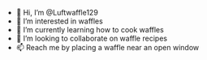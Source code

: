 - 👋 Hi, I’m @Luftwaffle129
- 👀 I’m interested in waffles
- 🌱 I’m currently learning how to cook waffles
- 💞️ I’m looking to collaborate on waffle recipes
- 📫 Reach me by placing a waffle near an open window

<!---
Luftwaffle129/Luftwaffle129 is a ✨ special ✨ repository because its `README.md` (this file) appears on your GitHub profile.
You can click the Preview link to take a look at your changes.
--->
